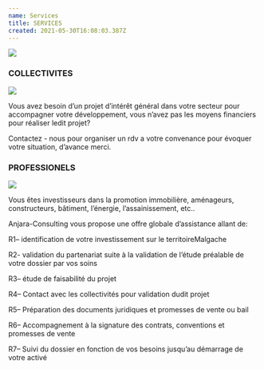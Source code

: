 ```yaml
---
name: Services
title: SERVICES
created: 2021-05-30T16:08:03.387Z
---
```

<div className="services-img">

![](/media/img/collectivites.jpg)

</div>

<div className="services-container container">


<div className="card">

### COLLECTIVITES

![](/media/img/communities4.jpg)

<div className="card-container home-body">


Vous avez besoin d’un projet d’intérêt général dans votre secteur pour accompagner votre développement, vous n’avez pas les moyens financiers pour réaliser ledit projet?

Contactez - nous pour organiser un rdv a votre convenance pour évoquer votre situation, d’avance merci.

</div>

</div>

<div className="card">

### PROFESSIONELS

![](/media/img/collectivites2.jpg)

<div className="card-container">


Vous êtes investisseurs dans la promotion immobilière, aménageurs, constructeurs, bâtiment, l’éner​gie, l’assainissement, etc..

Anjara-Consulting vous propose une offre globale d’assistance allant de:

R1​– identification de votre investissement sur le territoire ​​Malgache

R2​- validation du partenariat suite à la validation de l’étude préalable de votre dossier par vos soins

R3​– étude de faisabilité du projet

R4​– Contact avec les collectivités pour validation dudit projet

R5​– Préparation des documents juridiques et promesses de vente ou bail

R6​– Accompagnement à la signature des contrats, conventions et promesses de vente

R7​– Suivi du dossier en fonction de vos besoins jusqu’au démarrage de votre activé

</div>

</div>

</div>